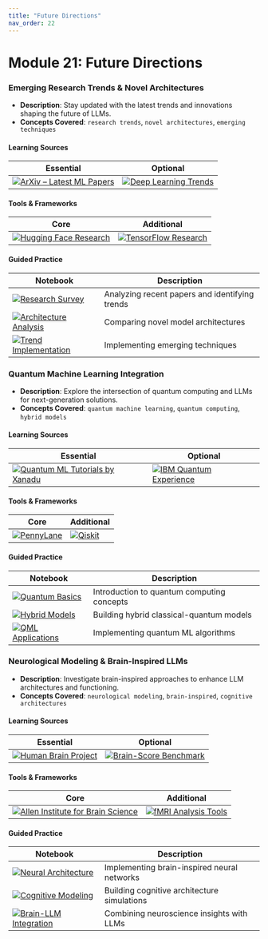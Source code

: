 ```yaml
---
title: "Future Directions"
nav_order: 22
---
```



# Module 21: Future Directions

### Emerging Research Trends & Novel Architectures
- **Description**: Stay updated with the latest trends and innovations shaping the future of LLMs.
- **Concepts Covered**: `research trends`, `novel architectures`, `emerging techniques`

#### Learning Sources
| Essential | Optional |
|-----------|----------|
| [![ArXiv – Latest ML Papers](https://badgen.net/badge/Website/ArXiv_%E2%80%93_Latest_ML_Papers/blue)](https://arxiv.org/list/cs.LG/recent) | [![Deep Learning Trends](https://badgen.net/badge/Website/Deep_Learning_Trends/blue)](https://www.deeplearning.ai/) |

#### Tools & Frameworks
| Core | Additional |
|-----------|----------|
| [![Hugging Face Research](https://badgen.net/badge/Website/Hugging_Face_Research/blue)](https://huggingface.co/) | [![TensorFlow Research](https://badgen.net/badge/Website/TensorFlow_Research/blue)](https://www.tensorflow.org/research) |

#### Guided Practice
| Notebook | Description |
|----------|-------------|
| [![Research Survey](https://badgen.net/badge/Notebook/Research%20Survey/orange)](notebooks/research_survey.ipynb) | Analyzing recent papers and identifying trends |
| [![Architecture Analysis](https://badgen.net/badge/Notebook/Architecture%20Analysis/orange)](notebooks/architecture_analysis.ipynb) | Comparing novel model architectures |
| [![Trend Implementation](https://badgen.net/badge/Notebook/Trend%20Implementation/orange)](notebooks/trend_implementation.ipynb) | Implementing emerging techniques |

### Quantum Machine Learning Integration
- **Description**: Explore the intersection of quantum computing and LLMs for next-generation solutions.
- **Concepts Covered**: `quantum machine learning`, `quantum computing`, `hybrid models`

#### Learning Sources
| Essential | Optional |
|-----------|----------|
| [![Quantum ML Tutorials by Xanadu](https://badgen.net/badge/Tutorial/Quantum_ML_Tutorials_by_Xanadu/blue)](https://pennylane.ai/qml/demonstrations/) | [![IBM Quantum Experience](https://badgen.net/badge/Website/IBM_Quantum_Experience/blue)](https://quantum-computing.ibm.com/) |

#### Tools & Frameworks
| Core | Additional |
|-----------|----------|
| [![PennyLane](https://badgen.net/badge/Website/PennyLane/blue)](https://pennylane.ai/) | [![Qiskit](https://badgen.net/badge/Website/Qiskit/blue)](https://qiskit.org/) |

#### Guided Practice
| Notebook | Description |
|----------|-------------|
| [![Quantum Basics](https://badgen.net/badge/Notebook/Quantum%20Basics/orange)](notebooks/quantum_basics.ipynb) | Introduction to quantum computing concepts |
| [![Hybrid Models](https://badgen.net/badge/Notebook/Hybrid%20Models/orange)](notebooks/hybrid_models.ipynb) | Building hybrid classical-quantum models |
| [![QML Applications](https://badgen.net/badge/Notebook/QML%20Applications/orange)](notebooks/qml_applications.ipynb) | Implementing quantum ML algorithms |

### Neurological Modeling & Brain-Inspired LLMs
- **Description**: Investigate brain-inspired approaches to enhance LLM architectures and functioning.
- **Concepts Covered**: `neurological modeling`, `brain-inspired`, `cognitive architectures`

#### Learning Sources
| Essential | Optional |
|-----------|----------|
| [![Human Brain Project](https://badgen.net/badge/Website/Human_Brain_Project/blue)](https://www.humanbrainproject.eu/en/) | [![Brain-Score Benchmark](https://badgen.net/badge/Website/Brain-Score_Benchmark/blue)](https://brain-score.org/) |

#### Tools & Frameworks
| Core | Additional |
|-----------|----------|
| [![Allen Institute for Brain Science](https://badgen.net/badge/Website/Allen_Institute_for_Brain_Science/blue)](https://alleninstitute.org/) | [![fMRI Analysis Tools](https://badgen.net/badge/Website/fMRI_Analysis_Tools/blue)](https://www.ncbi.nlm.nih.gov/pmc/articles/PMC5478015/) |

#### Guided Practice
| Notebook | Description |
|----------|-------------|
| [![Neural Architecture](https://badgen.net/badge/Notebook/Neural%20Architecture/orange)](notebooks/neural_architecture.ipynb) | Implementing brain-inspired neural networks |
| [![Cognitive Modeling](https://badgen.net/badge/Notebook/Cognitive%20Modeling/orange)](notebooks/cognitive_modeling.ipynb) | Building cognitive architecture simulations |
| [![Brain-LLM Integration](https://badgen.net/badge/Notebook/Brain-LLM%20Integration/orange)](notebooks/brain_llm_integration.ipynb) | Combining neuroscience insights with LLMs |
